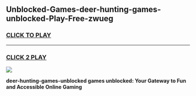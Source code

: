 
## Unblocked-Games-deer-hunting-games-unblocked-Play-Free-zwueg
<h3>
<a href="https://premium76.site?title=deer-hunting-games-unblocked&ref=18A">CLICK TO PLAY</a></h3>
<hr>

<h3>
<a href="https://premium76.site?title=deer-hunting-games-unblocked&ref=18A">CLICK 2 PLAY</a>
  
</h3>

<a href="https://premium76.site?title=deer-hunting-games-unblocked&ref=18A"><img src="https://clearcache.store/games.png"></a>


**deer-hunting-games-unblocked games unblocked: Your Gateway to Fun and Accessible Online Gaming**
